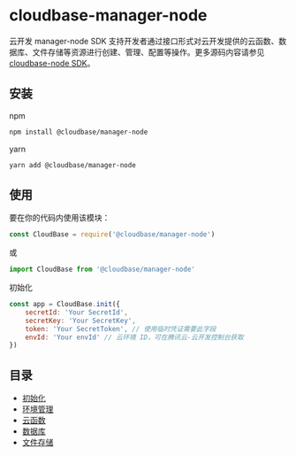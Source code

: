 # cloudbase-manager-node

云开发 manager-node SDK 支持开发者通过接口形式对云开发提供的云函数、数据库、文件存储等资源进行创建、管理、配置等操作。更多源码内容请参见 [cloudbase-node SDK]()。

## 安装

npm

```bash
npm install @cloudbase/manager-node
```

yarn

```bash
yarn add @cloudbase/manager-node
```

## 使用

要在你的代码内使用该模块：

```js
const CloudBase = require('@cloudbase/manager-node')
```

或

```js
import CloudBase from '@cloudbase/manager-node'
```


初始化

```js
const app = CloudBase.init({
    secretId: 'Your SecretId',
    secretKey: 'Your SecretKey',
    token: 'Your SecretToken', // 使用临时凭证需要此字段
    envId: 'Your envId' // 云环境 ID，可在腾讯云-云开发控制台获取
})
```

## 目录

- [初始化](./docs/initialization.md)
- [环境管理](./docs/env.md)
- [云函数](./docs/function.md)
- [数据库](./docs/database.md)
- [文件存储](./docs/storage.md)
